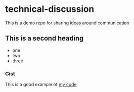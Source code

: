 # technical-discussion
This is a demo repo for sharing ideas around communication


## This is a second heading

* one 
* two 
* three

### Gist

This is a good example of [my code](https://gist.github.com/skochxg447/36cbf022407b4bf32dd64dd493f082d9)
